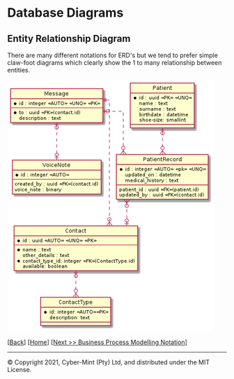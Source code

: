 # Database Diagrams

## Entity Relationship Diagram
There are many different notations for ERD's but we tend to prefer simple claw-foot diagrams which clearly show the 1 to many relationship between entities. 

![erd](images/erd.png)

[[Back](./flow-diagrams.md)] [[Home](./README.md)] [[Next >> Business Process Modelling Notation](./bpmn.md)]
<br>

---
&copy; Copyright 2021, Cyber-Mint (Pty) Ltd, and distributed under the MIT License.